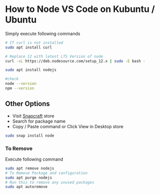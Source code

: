 # How to Node VS Code on Kubuntu / Ubuntu

Simply execute following commands

```bash
# If curl is not installed
sudo apt install curl
```

```bash
# Replace 12 with latest LTS Version of node
curl -sL https://deb.nodesource.com/setup_12.x | sudo -E bash -

sudo apt install nodejs

#check
node --version
npm --version
```

## Other Options

- Visit [Snapcraft](https://snapcraft.io/store) store
- Search for package name
- Copy / Paste command or Click View in Desktop store

```bash
sudo snap install node
```
### To Remove

Execute following command

```bash
sudo apt remove nodejs
# To Remove Package and configuration
sudo apt purge nodejs
# Run this to remove any unused packages
sudo apt autoremove
````
